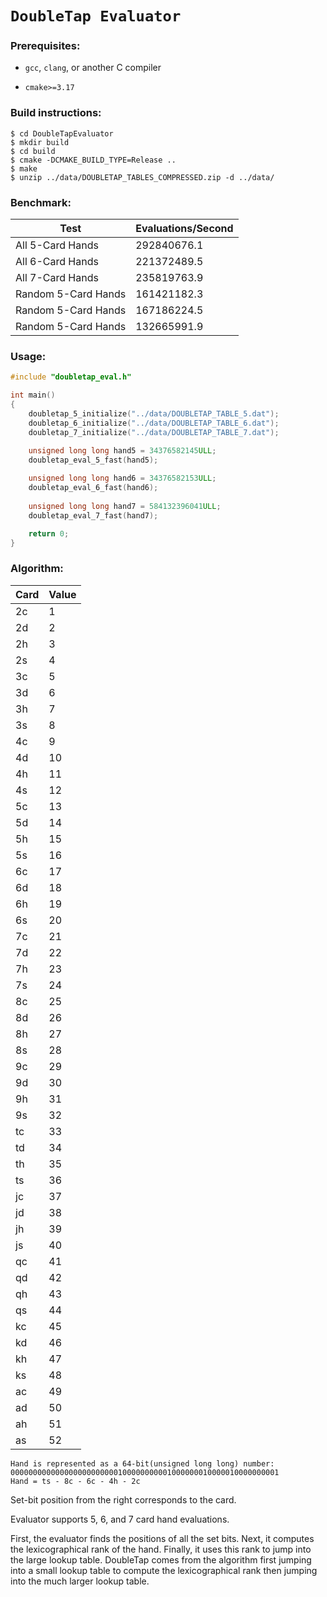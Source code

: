 `DoubleTap Evaluator`
=

### Prerequisites:
- `gcc`, `clang`, or another C compiler

- `cmake>=3.17`

### Build instructions:
```shell
$ cd DoubleTapEvaluator
$ mkdir build
$ cd build
$ cmake -DCMAKE_BUILD_TYPE=Release ..
$ make
$ unzip ../data/DOUBLETAP_TABLES_COMPRESSED.zip -d ../data/ 
```

### Benchmark:
|       Test          | Evaluations/Second |
| ----------------    | ------------------ |
| All 5-Card Hands    |     292840676.1    |
| All 6-Card Hands    |     221372489.5    |
| All 7-Card Hands    |     235819763.9    |
| Random 5-Card Hands |     161421182.3    |
| Random 5-Card Hands |     167186224.5    |
| Random 5-Card Hands |     132665991.9    |

### Usage:
```c
#include "doubletap_eval.h"

int main()
{
    doubletap_5_initialize("../data/DOUBLETAP_TABLE_5.dat");
    doubletap_6_initialize("../data/DOUBLETAP_TABLE_6.dat");
    doubletap_7_initialize("../data/DOUBLETAP_TABLE_7.dat");

    unsigned long long hand5 = 34376582145ULL;
    doubletap_eval_5_fast(hand5);
    
    unsigned long long hand6 = 34376582153ULL;
    doubletap_eval_6_fast(hand6);
    
    unsigned long long hand7 = 584132396041ULL;
    doubletap_eval_7_fast(hand7);

    return 0;
}
```

### Algorithm:

| Card  | Value |
| ----- | ----- |
|  2c   |    1  |
|  2d   |    2  |
|  2h   |    3  |
|  2s   |    4  |
|  3c   |    5  |
|  3d   |    6  |
|  3h   |    7  |
|  3s   |    8  |
|  4c   |    9  |
|  4d   |   10  |
|  4h   |   11  |
|  4s   |   12  |
|  5c   |   13  |
|  5d   |   14  |
|  5h   |   15  |
|  5s   |   16  |
|  6c   |   17  |
|  6d   |   18  |
|  6h   |   19  |
|  6s   |   20  |
|  7c   |   21  |
|  7d   |   22  |
|  7h   |   23  |
|  7s   |   24  |
|  8c   |   25  |
|  8d   |   26  |
|  8h   |   27  |
|  8s   |   28  |
|  9c   |   29  |
|  9d   |   30  |
|  9h   |   31  |
|  9s   |   32  |
|  tc   |   33  |
|  td   |   34  |
|  th   |   35  |
|  ts   |   36  |
|  jc   |   37  |
|  jd   |   38  |
|  jh   |   39  |
|  js   |   40  |
|  qc   |   41  |
|  qd   |   42  |
|  qh   |   43  |
|  qs   |   44  |
|  kc   |   45  |
|  kd   |   46  |
|  kh   |   47  |
|  ks   |   48  |
|  ac   |   49  |
|  ad   |   50  |
|  ah   |   51  |
|  as   |   52  |

```
Hand is represented as a 64-bit(unsigned long long) number:
000000000000000000000000100000000001000000010000010000000001
Hand = ts - 8c - 6c - 4h - 2c
```
Set-bit position from the right corresponds to the card.

Evaluator supports 5, 6, and 7 card hand evaluations.

First, the evaluator finds the positions of all the set bits.
Next, it computes the lexicographical rank of the hand.
Finally, it uses this rank to jump into the large lookup table.
DoubleTap comes from the algorithm first jumping into a small
lookup table to compute the lexicographical rank then jumping
into the much larger lookup table.
